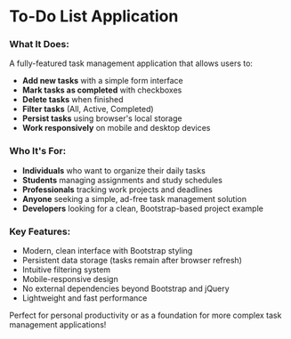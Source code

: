 # To-Do List Application

### **What It Does:**
A fully-featured task management application that allows users to:
- **Add new tasks** with a simple form interface
- **Mark tasks as completed** with checkboxes
- **Delete tasks** when finished
- **Filter tasks** (All, Active, Completed)
- **Persist tasks** using browser's local storage
- **Work responsively** on mobile and desktop devices

### **Who It's For:**
- **Individuals** who want to organize their daily tasks
- **Students** managing assignments and study schedules
- **Professionals** tracking work projects and deadlines
- **Anyone** seeking a simple, ad-free task management solution
- **Developers** looking for a clean, Bootstrap-based project example

### **Key Features:**
- Modern, clean interface with Bootstrap styling
- Persistent data storage (tasks remain after browser refresh)
- Intuitive filtering system
- Mobile-responsive design
- No external dependencies beyond Bootstrap and jQuery
- Lightweight and fast performance

Perfect for personal productivity or as a foundation for more complex task management applications!
